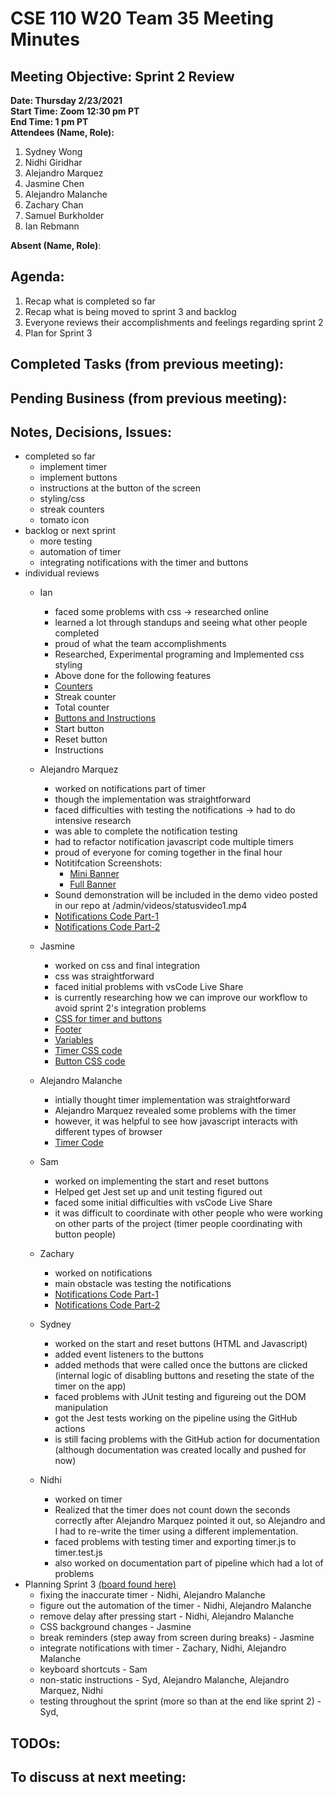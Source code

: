 # CSE 110 W20 Team 35 Meeting Minutes

## Meeting Objective: Sprint 2 Review

**Date: Thursday 2/23/2021**  
**Start Time: Zoom 12:30 pm PT**  
**End Time: 1 pm PT**  
**Attendees (Name, Role):**  
1. Sydney Wong
2. Nidhi Giridhar
3. Alejandro Marquez
4. Jasmine Chen
5. Alejandro Malanche
6. Zachary Chan
7. Samuel Burkholder
8. Ian Rebmann

**Absent (Name, Role)**:  
   
## Agenda: 
   1. Recap what is completed so far
   2. Recap what is being moved to sprint 3 and backlog
   3. Everyone reviews their accomplishments and feelings regarding sprint 2
   4. Plan for Sprint 3

## Completed Tasks (from previous meeting):

## Pending Business (from previous meeting):

## Notes, Decisions, Issues: 
  * completed so far
    * implement timer
    * implement buttons
    * instructions at the button of the screen
    * styling/css
    * streak counters
    * tomato icon
  * backlog or next sprint
    * more testing
    * automation of timer
    * integrating notifications with the timer and buttons
  * individual reviews
    * Ian
      * faced some problems with css -> researched online
      * learned a lot through standups and seeing what other people completed
      * proud of what the team accomplishments
      * Researched, Experimental programing and Implemented css styling
      * Above done for the following features 
      * [Counters](https://github.com/nidhigiridhar/cse110-w21-group35/blob/master/admin/meetings/retrospective-images/t1.PNG)
      * Streak counter 
      * Total counter
      * [Buttons and Instructions](https://github.com/nidhigiridhar/cse110-w21-group35/blob/master/admin/meetings/retrospective-images/t2.PNG)  
      * Start button 
      * Reset button 
      * Instructions 

    * Alejandro Marquez
      * worked on notifications part of timer
      * though the implementation was straightforward
      * faced difficulties with testing the notifications -> had to do intensive research
      * was able to complete the notification testing
      * had to refactor notification javascript code multiple timers
      * proud of everyone for coming together in the final hour
      * Notitifcation Screenshots:
        * [Mini Banner](retrospective-images/Mini-Banner.png)
        * [Full Banner](retrospective-images/Full-Banner.png)
      * Sound demonstration will be included in the demo video posted in our repo at /admin/videos/statusvideo1.mp4
      * [Notifications Code Part-1](retrospective-images/notifications-code-part1.png)
      * [Notifications Code Part-2](retrospective-images/notifications-code-part2.png)
    * Jasmine
      * worked on css and final integration
      * css was straightforward
      * faced initial problems with vsCode Live Share
      * is currently researching how we can improve our workflow to avoid sprint 2's integration problems
      * [CSS for timer and buttons](retrospective-images/timer-css.png)
      * [Footer](retrospective-images/footer.png)
      * [Variables](retrospective-images/variables.png)
      * [Timer CSS code](retrospective-images/timer-css-code.png)
      * [Button CSS code](retrospective-images/button-css-code.png)
    * Alejandro Malanche
      * intially thought timer implementation was straightforward
      * Alejandro Marquez revealed some problems with the timer
      * however, it was helpful to see how javascript interacts with different types of browser
      * [Timer Code](retrospective-images/timer_code_1.png)
    * Sam
      * worked on implementing the start and reset buttons
      * Helped get Jest set up and unit testing figured out
      * faced some initial difficulties with vsCode Live Share
      * it was difficult to coordinate with other people who were working on other parts of the project (timer people coordinating with button people)
    * Zachary
      * worked on notifications
      * main obstacle was testing the notifications
      * [Notifications Code Part-1](retrospective-images/notifications-code-part1.png)
      * [Notifications Code Part-2](retrospective-images/notifications-code-part2.png)
    * Sydney
      * worked on the start and reset buttons (HTML and Javascript)
      * added event listeners to the buttons
      * added methods that were called once the buttons are clicked (internal logic of disabling buttons and reseting the state of the timer on the app)
      * faced problems with JUnit testing and figureing out the DOM manipulation
      * got the Jest tests working on the pipeline using the GitHub actions
      * is still facing problems with the GitHub action for documentation (although documentation was created locally and pushed for now)
    * Nidhi
      * worked on timer
      * Realized that the timer does not count down the seconds correctly after Alejandro Marquez pointed it out, so Alejandro and I had to re-write the timer using a different implementation. 
      * faced problems with testing timer and exporting timer.js to timer.test.js
      * also worked on documentation part of pipeline which had a lot of problems
  * Planning Sprint 3 [(board found here)](https://github.com/nidhigiridhar/cse110-w21-group35/projects/3)
    * fixing the inaccurate timer - Nidhi, Alejandro Malanche
    * figure out the automation of the timer - Nidhi, Alejandro Malanche
    * remove delay after pressing start - Nidhi, Alejandro Malanche
    * CSS background changes - Jasmine
    * break reminders (step away from screen during breaks) - Jasmine
    * integrate notifications with timer - Zachary, Nidhi, Alejandro Malanche
    * keyboard shortcuts - Sam
    * non-static instructions - Syd, Alejandro Malanche, Alejandro Marquez, Nidhi
    * testing throughout the sprint (more so than at the end like sprint 2) - Syd, 

## TODOs: 

## To discuss at next meeting:





  
